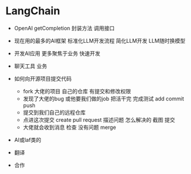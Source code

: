 # LangChain

- OpenAI 
    getCompletion 封装方法 调用接口 
- 现在用的最多的AI框架
    标准化LLM开发流程
    简化LLM开发
    LLM随时换模型


- 开发AI应用
   更多聚焦于业务 快速开发  

- 聊天工具 业务

- 如何向开源项目提交代码
    - fork 大佬的项目
       自己的仓库 有提交和修改权限
    - 发现了大佬的bug 或他要我们做的job
        把活干完 完成测试
        add commit push 
    - 提交到我们自己的远程仓库
    - 点进这次提交 create pull request 
        描述问题 怎么解决的 截图 提交
    - 大佬就会收到消息 检查 没有问题 merge 

- AI或laf类的 
- 翻译 
- 合作